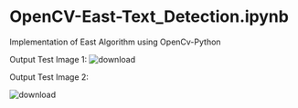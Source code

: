 # OpenCV-East-Text_Detection.ipynb
Implementation of East Algorithm using OpenCv-Python


Output Test Image 1:
![download](https://user-images.githubusercontent.com/67474853/127059367-4f40a3fb-664f-4f5f-9b71-53140e22c2e5.png)

Output Test Image 2:


![download](https://user-images.githubusercontent.com/67474853/127100184-c32a72ff-f9dd-47af-855a-29615db911cf.png)
